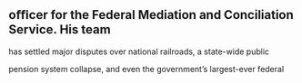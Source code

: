 ## oﬃcer for the Federal Mediation and Conciliation Service. His team

has settled major disputes over national railroads, a state-wide public

pension system collapse, and even the government’s largest-ever federal